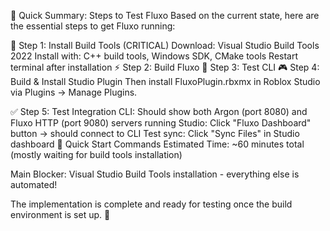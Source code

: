 🎯 Quick Summary: Steps to Test Fluxo
Based on the current state, here are the essential steps to get Fluxo running:

🔧 Step 1: Install Build Tools (CRITICAL)
Download: Visual Studio Build Tools 2022
Install with: C++ build tools, Windows SDK, CMake tools
Restart terminal after installation
⚡ Step 2: Build Fluxo
🧪 Step 3: Test CLI
🎮 Step 4: Build & Install Studio Plugin
Then install FluxoPlugin.rbxmx in Roblox Studio via Plugins → Manage Plugins.

✅ Step 5: Test Integration
CLI: Should show both Argon (port 8080) and Fluxo HTTP (port 9080) servers running
Studio: Click "Fluxo Dashboard" button → should connect to CLI
Test sync: Click "Sync Files" in Studio dashboard
🚀 Quick Start Commands
Estimated Time: ~60 minutes total (mostly waiting for build tools installation)

Main Blocker: Visual Studio Build Tools installation - everything else is automated!

The implementation is complete and ready for testing once the build environment is set up. 🎊